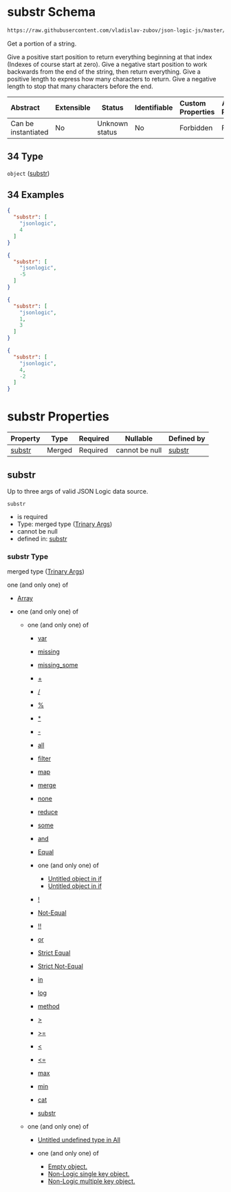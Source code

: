# substr Schema

```txt
https://raw.githubusercontent.com/vladislav-zubov/json-logic-js/master/schemas/operators/string/substr.json#/oneOf/34
```

Get a portion of a string.

Give a positive start position to return everything beginning at that index (Indexes of course start at zero).
Give a negative start position to work backwards from the end of the string, then return everything.
Give a positive length to express how many characters to return.
Give a negative length to stop that many characters before the end.


| Abstract            | Extensible | Status         | Identifiable | Custom Properties | Additional Properties | Access Restrictions | Defined In                                                               |
| :------------------ | ---------- | -------------- | ------------ | :---------------- | --------------------- | ------------------- | ------------------------------------------------------------------------ |
| Can be instantiated | No         | Unknown status | No           | Forbidden         | Forbidden             | none                | [all-operators.json\*](common/all-operators.json "open original schema") |

## 34 Type

`object` ([substr](all-operators-oneof-substr.md))

## 34 Examples

```json
{
  "substr": [
    "jsonlogic",
    4
  ]
}
```

```json
{
  "substr": [
    "jsonlogic",
    -5
  ]
}
```

```json
{
  "substr": [
    "jsonlogic",
    1,
    3
  ]
}
```

```json
{
  "substr": [
    "jsonlogic",
    4,
    -2
  ]
}
```

# substr Properties

| Property          | Type   | Required | Nullable       | Defined by                                                                                                                  |
| :---------------- | ------ | -------- | -------------- | :-------------------------------------------------------------------------------------------------------------------------- |
| [substr](#substr) | Merged | Required | cannot be null | [substr](reduce-properties-trinary-args.md "http&#x3A;//jsonlogic.com/schemas/common/trinary-args.json#/properties/substr") |

## substr

Up to three args of valid JSON Logic data source.


`substr`

-   is required
-   Type: merged type ([Trinary Args](reduce-properties-trinary-args.md))
-   cannot be null
-   defined in: [substr](reduce-properties-trinary-args.md "http&#x3A;//jsonlogic.com/schemas/common/trinary-args.json#/properties/substr")

### substr Type

merged type ([Trinary Args](reduce-properties-trinary-args.md))

one (and only one) of

-   [Array](trinary-args-oneof-array.md "check type definition")
-   one (and only one) of

    -   one (and only one) of

        -   [var](all-operators-oneof-var.md "check type definition")
        -   [missing](all-operators-oneof-missing.md "check type definition")
        -   [missing_some](all-operators-oneof-missing_some.md "check type definition")
        -   [+](all-operators-oneof--4.md "check type definition")
        -   [/](all-operators-oneof--5.md "check type definition")
        -   [%](all-operators-oneof--2.md "check type definition")
        -   [\*](all-operators-oneof--3.md "check type definition")
        -   [-](all-operators-oneof--.md "check type definition")
        -   [all](all-operators-oneof-all.md "check type definition")
        -   [filter](var-oneof-filter.md "check type definition")
        -   [map](var-oneof-map.md "check type definition")
        -   [merge](var-oneof-merge.md "check type definition")
        -   [none](all-operators-oneof-none.md "check type definition")
        -   [reduce](var-oneof-reduce.md "check type definition")
        -   [some](all-operators-oneof-some.md "check type definition")
        -   [and](all-operators-oneof-and.md "check type definition")
        -   [Equal](all-operators-oneof-equal.md "check type definition")
        -   one (and only one) of

            -   [Untitled object in if](if-oneof-0.md "check type definition")
            -   [Untitled object in if](if-oneof-1.md "check type definition")
        -   [!](all-operators-oneof-.md "check type definition")
        -   [Not-Equal](all-operators-oneof-not-equal.md "check type definition")
        -   [!!](all-operators-oneof--1.md "check type definition")
        -   [or](all-operators-oneof-or.md "check type definition")
        -   [Strict Equal](all-operators-oneof-strict-equal.md "check type definition")
        -   [Strict Not-Equal](all-operators-oneof-strict-not-equal.md "check type definition")
        -   [in](all-operators-oneof-in.md "check type definition")
        -   [log](all-operators-oneof-log.md "check type definition")
        -   [method](all-operators-oneof-method.md "check type definition")
        -   [>](all-operators-oneof--8.md "check type definition")
        -   [>=](all-operators-oneof--9.md "check type definition")
        -   [&lt;](all-operators-oneof--6.md "check type definition")
        -   [&lt;=](all-operators-oneof--7.md "check type definition")
        -   [max](all-operators-oneof-max.md "check type definition")
        -   [min](all-operators-oneof-min.md "check type definition")
        -   [cat](all-operators-oneof-cat.md "check type definition")
        -   [substr](all-operators-oneof-substr.md "check type definition")
    -   one (and only one) of

        -   [Untitled undefined type in All](all-types-wo-array-oneof-0.md "check type definition")
        -   one (and only one) of

            -   [Empty object.](no-logic-object-oneof-empty-object.md "check type definition")
            -   [Non-Logic single key object.](no-logic-object-oneof-non-logic-single-key-object.md "check type definition")
            -   [Non-Logic multiple key object.](no-logic-object-oneof-non-logic-multiple-key-object.md "check type definition")
